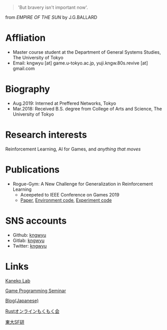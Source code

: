 > 'But bravery isn't important now'.

from *EMPIRE OF THE SUN* by J.G.BALLARD

# Affliation
- Master course student at the Department of General Systems Studies, The University of Tokyo
- Email: kngwyu [at] game.u-tokyo.ac.jp, yuji.kngw.80s.revive [at] gmail.com

# Biography
- Aug.2019: Interned at Preffered Networks, Tokyo
- Mar.2018: Received B.S. degree from College of Arts and Science, The University of Tokyo

# Research interests
Reinforcement Learning, AI for Games, and *anything that moves*

# Publications
- Rogue-Gym: A New Challenge for Generalization in Reinforcement Learning
  - Aceepeted to IEEE Conference on Games 2019
  - [Paper](https://arxiv.org/abs/1904.08129), [Environment code](https://github.com/kngwyu/rogue-gym), [Experiment code](https://github.com/kngwyu/rogue-gym-agents-cog19)

# SNS accounts
- Github: [kngwyu](https://github.com/kngwyu)
- Gitlab: [kngwyu](https://gitlab.com/kngwyu)
- Twitter: [kngwyu](https://twitter.com/kngwyu)

# Links
[Kaneko Lab](http://game.c.u-tokyo.ac.jp/)

[Game Programming Seminar](https://gps.tanaka.ecc.u-tokyo.ac.jp/)

[Blog(Japanese)](https://kngwyu.gitlab.io/)

[Rustオンラインもくもく会](https://rust-online.connpass.com/event/)

[東大SF研](http://www.utsf.org/)
